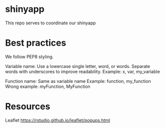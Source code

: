 # shinyapp
This repo serves to coordinate our shinyapp


# Best practices
We follow PEP8 styling.

Variable name: Use a lowercase single letter, word, or words. Separate words with underscores to improve readability.
Example: x, var, my_variable

Function name: Same as variable name
Example: function, my_function
Wrong example: myFunction, MyFunction

# Resources
Leaflet
https://rstudio.github.io/leaflet/popups.html
